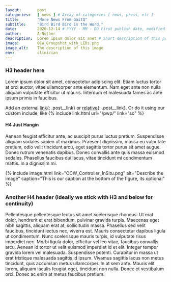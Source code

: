 ```yaml
---
layout:       post
categories:   [ news ] # Array of categories [ news, press, etc ]
title:        "More News From GaitQ"
subtitle:     "Bird Bird Bird is the Word."
date:         2020-12-14 # YYYY - MM - DD First publish date, modified dates are automatically generated.
author:       A-Nother
description:  Lorem ipsum dolor sit amet # Short description of this post
image:        OCW_Groupshot_with_LEDs.png
image_alt:    The description of this image
env:          clinician
---
```


### H3 header here

Lorem ipsum dolor sit amet, consectetur adipiscing elit. Etiam luctus tortor at orci auctor, vitae ullamcorper ante elementum. Nam eget ante non nulla aliquam vulputate efficitur ut mauris. Interdum et malesuada fames ac ante ipsum primis in faucibus.

Add an external [link](https://google.com){: .post__link} or [relative](/clinician/){: .post__link}. Or do it using our custom include, like {% include link.html url="/pwp/" link="so" %}

#### H4 Just Hangin

Aenean feugiat efficitur ante, ac suscipit purus luctus pretium. Suspendisse aliquam sodales sapien ut maximus. Praesent dignissim, massa eu vulputate pretium, odio velit tincidunt arcu, eget sagittis tortor purus sit amet augue. Donec rutrum venenatis dapibus. Donec convallis ante quis massa euismod sodales. Phasellus faucibus dui lacus, vitae tincidunt mi condimentum mattis. In a dignissim mi.


{% include image.html link="OCW_Controller_InSitu.png" alt="Describe the image" caption="This is our caption at the bottom of the figure, its optional" %}



### Another H4 header (Ideally we stick with H3 and below for continuity)

Pellentesque pellentesque lectus sit amet scelerisque rhoncus. Ut erat dolor, hendrerit et erat bibendum, pulvinar gravida turpis. Maecenas eget nibh sagittis, aliquam erat at, sollicitudin massa. Phasellus sed velit faucibus, tincidunt lectus nec, viverra est. Mauris consectetur dapibus ligula ut condimentum. Nunc scelerisque mauris turpis, id vulputate risus imperdiet nec. Morbi ligula dolor, efficitur vel leo vitae, faucibus convallis arcu. Aenean id tortor ut velit euismod imperdiet id et elit. Integer tempor gravida lorem vel malesuada. Suspendisse potenti. Curabitur in massa ut erat tristique malesuada sagittis id ipsum. Vivamus sagittis lacus non metus tincidunt, quis accumsan metus ullamcorper. In at sem ante. Mauris elit lorem, aliquam iaculis feugiat eget, tincidunt non nulla. Donec et vestibulum orci. Donec ac enim at metus faucibus pretium.
